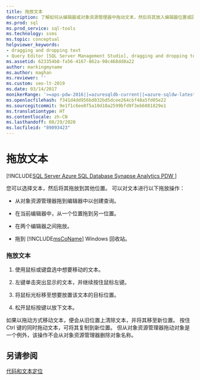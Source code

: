 ```yaml
---
title: 拖放文本
description: 了解如何从编辑器或对象资源管理器中拖动文本，然后将其放入编辑器位置或回收站。
ms.prod: sql
ms.prod_service: sql-tools
ms.technology: ssms
ms.topic: conceptual
helpviewer_keywords:
- dragging and dropping text
- Query Editor [SQL Server Management Studio], dragging and dropping text
ms.assetid: 623354b8-fa56-4167-862a-98c468dd8a22
author: markingmyname
ms.author: maghan
ms.reviewer: ''
ms.custom: seo-lt-2019
ms.date: 03/14/2017
monikerRange: '>=aps-pdw-2016||=azuresqldb-current||=azure-sqldw-latest||>=sql-server-2016||=sqlallproducts-allversions||>=sql-server-linux-2017||=azuresqldb-mi-current'
ms.openlocfilehash: f341d4dd956bd032bd5dcee264cbf48a5fd05e22
ms.sourcegitcommit: 9e1f1c6ee8f5a10d18a2599bfd9f3eb6081829e1
ms.translationtype: HT
ms.contentlocale: zh-CN
ms.lasthandoff: 08/29/2020
ms.locfileid: "89093423"
---
```

# <a name="drag-and-drop-text"></a>拖放文本

[!INCLUDE[SQL Server Azure SQL Database Synapse Analytics PDW ](../../includes/applies-to-version/sql-asdb-asdbmi-asa-pdw.md)]

您可以选择文本，然后将其拖放到其他位置。 可以对文本进行以下拖放操作：  
  
-   从对象资源管理器拖到编辑器中以创建查询。  
  
-   在当前编辑器中，从一个位置拖到另一位置。  
  
-   在两个编辑器之间拖放。  
  
-   拖到 [!INCLUDE[msCoName](../../includes/msconame-md.md)] Windows 回收站。  
  
### <a name="to-drag-and-drop-text"></a>拖放文本  
  
1.  使用鼠标或键盘选中想要移动的文本。  
  
2.  左键单击突出显示的文本，并继续按住鼠标左键。  
  
3.  将鼠标光标移至想要放置该文本的目标位置。  
  
4.  松开鼠标按键以放下文本。  
  
 如果以拖动方式移动文本，便会从旧位置上清除文本，并将其移至新位置。 按住 Ctrl 键的同时拖动文本，可将其复制到新位置。 但从对象资源管理器拖动对象是一个例外，该操作不会从对象资源管理器删除对象名称。  
  
## <a name="see-also"></a>另请参阅  
 [代码和文本定位](../../relational-databases/scripting/navigate-code-and-text.md)  
  
  
